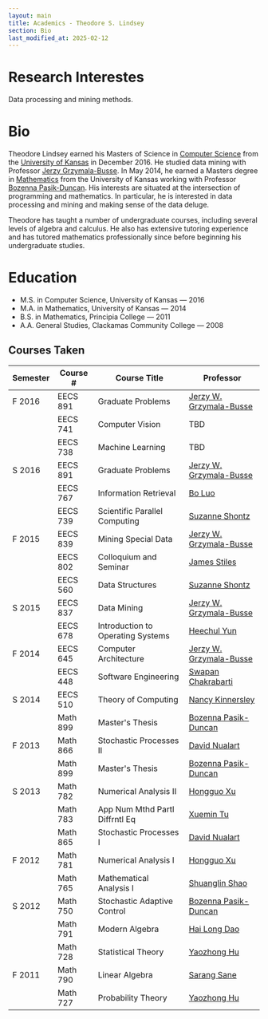 ```yaml
---
layout: main
title: Academics - Theodore S. Lindsey
section: Bio
last_modified_at: 2025-02-12
---
```




# Research Interestes
Data processing and mining methods.

# Bio
Theodore Lindsey earned his Masters of Science in [Computer Science][ku-eecs] from the [University of Kansas][ku] in December 2016.
He studied data mining with Professor [Jerzy Grzymala-Busse][jerzy].
In May 2014, he earned a Masters degree in [Mathematics][ku-math] from the University of Kansas working with Professor
[Bozenna Pasik-Duncan][bozenna].  His interests are situated at the intersection of programming and mathematics.
In particular, he is interested in data processing and mining and making sense of the data deluge.

Theodore has taught a number of undergraduate courses, including several levels of algebra and calculus.
He also has extensive tutoring experience and has tutored mathematics professionally since before beginning his undergraduate studies.

# Education

- M.S. in Computer Science, University of Kansas &mdash; 2016
- M.A. in Mathematics, University of Kansas &mdash; 2014
- B.S. in Mathematics, Principia College &mdash; 2011
- A.A. General Studies, Clackamas Community College &mdash; 2008

## Courses Taken

| Semester | Course # | Course Title                      | Professor                        |
|----------|----------|-----------------------------------|----------------------------------|
| F 2016   | EECS 891 | Graduate Problems                 | [Jerzy W. Grzymala-Busse][jerzy] |
|          | EECS 741 | Computer Vision                   | TBD                              |
|          | EECS 738 | Machine Learning                  | TBD                              |
| S 2016   | EECS 891 | Graduate Problems                 | [Jerzy W. Grzymala-Busse][jerzy] |
|          | EECS 767 | Information Retrieval             | [Bo Luo][luo]                    |
|          | EECS 739 | Scientific Parallel Computing     | [Suzanne Shontz][shontz]         |
| F 2015   | EECS 839 | Mining Special Data               | [Jerzy W. Grzymala-Busse][jerzy] |
|          | EECS 802 | Colloquium and Seminar            | [James Stiles][stiles]           |
|          | EECS 560 | Data Structures                   | [Suzanne Shontz][shontz]         |
| S 2015   | EECS 837 | Data Mining                       | [Jerzy W. Grzymala-Busse][jerzy] |
|          | EECS 678 | Introduction to Operating Systems | [Heechul Yun][yun]               |
| F 2014   | EECS 645 | Computer Architecture             | [Jerzy W. Grzymala-Busse][jerzy] |
|          | EECS 448 | Software Engineering              | [Swapan Chakrabarti][chakrabarti]|
| S 2014   | EECS 510 | Theory of Computing               | [Nancy Kinnersley][kinnersley]   |
|          | Math 899 | Master's Thesis                   | [Bozenna Pasik-Duncan][bozenna]  |
| F 2013   | Math 866 | Stochastic Processes II           | [David Nualart][nualart]         |
|          | Math 899 | Master's Thesis                   | [Bozenna Pasik-Duncan][bozenna]  |
| S 2013   | Math 782 | Numerical Analysis II             | [Hongguo Xu][xu]                 |
|          | Math 783 | App Num Mthd Partl Diffrntl Eq    | [Xuemin Tu][tu]                  |
|          | Math 865 | Stochastic Processes I            | [David Nualart][nualart]         |
| F 2012   | Math 781 | Numerical Analysis I              | [Hongguo Xu][xu]                 |
|          | Math 765 | Mathematical Analysis I           | [Shuanglin Shao][shao]           |
| S 2012   | Math 750 | Stochastic Adaptive Control       | [Bozenna Pasik-Duncan][bozenna]  |
|          | Math 791 | Modern Algebra                    | [Hai Long Dao][dao]              |
|          | Math 728 | Statistical Theory                | [Yaozhong Hu][hu]                |
| F 2011   | Math 790 | Linear Algebra                    | [Sarang Sane][sane]              |
|          | Math 727 | Probability Theory                | [Yaozhong Hu][hu]                |


[bozenna]: https://pasik-duncan.ku.edu/ksacg/Bozenna.html
[jerzy]: http://people.eecs.ku.edu/~jerzy/
[luo]: http://www.ittc.ku.edu/~bluo/
[shontz]: http://people.eecs.ku.edu/~shontz/
[stiles]: http://eecs.ku.edu/people/faculty/jstiles
[yun]: http://www.ittc.ku.edu/~heechul/
[chakrabarti]: http://www.eecs.ku.edu/people/faculty/chakra
[kinnersley]: http://people.eecs.ku.edu/~kinners/
[nualart]: https://web.archive.org/web/20140507065530/http://www.math.ku.edu/~nualart/
[xu]: https://web.archive.org/web/20150417042435/http://www.math.ku.edu/~xu/
[shao]: https://web.archive.org/web/20150416200412/http://www.math.ku.edu/~slshao/
[dao]: https://web.archive.org/web/20150417022156/http://www.math.ku.edu/~hdao/
[hu]: https://web.archive.org/web/20150416231823/http://www.math.ku.edu/~hu/
[tu]: https://web.archive.org/web/20150416190428/http://www.math.ku.edu/~xtu/
[sane]: http://www.math.ku.edu/~ssane/
[ku]: https://www.ku.edu/
[ku-math]: http://www.math.ku.edu/
[ku-eecs]: http://eecs.ku.edu/
